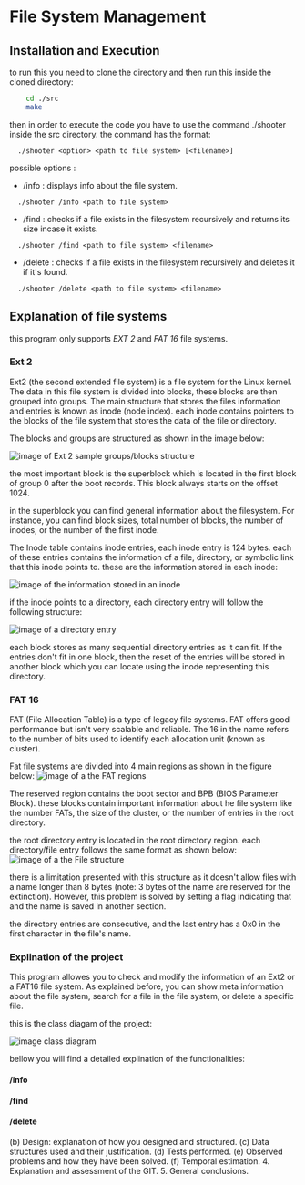# File System Management

<h2>Installation and Execution</h2>
  to run this you need to clone the directory and then run this inside the cloned directory:
  
``` bash
    cd ./src
    make
```
  then in order to execute the code you have to use the command ./shooter inside the src directory.
  the command has the format:

```
  ./shooter <option> <path to file system> [<filename>]
```

  possible options : 
  
  - /info : displays info about the file system.

```
  ./shooter /info <path to file system> 
```

  - /find : checks if a file exists in the filesystem recursively and returns its size incase it exists.

```
  ./shooter /find <path to file system> <filename>
```

  - /delete : checks if a file exists in the filesystem recursively and deletes it if it's found.

```
  ./shooter /delete <path to file system> <filename>
```

<h2>Explanation of file systems</h2>

this program only supports <i>EXT 2</i> and <i>FAT 16</i> file systems.

<h3>Ext 2</h3>
  Ext2 (the second extended file system) is a file system for the Linux kernel. The data in this file system is divided into blocks, these blocks are then grouped into groups. 
  The main structure that stores the files information and entries is known as inode (node index). each inode contains pointers to the blocks of the file system that stores the data of the file or directory. 

  
  The blocks and groups are structured as shown in the image below:
  
  ![image of Ext 2 sample groups/blocks structure](https://user-images.githubusercontent.com/45884568/119158873-f8429900-ba56-11eb-9711-598e5b0e817e.png)

  the most important block is the superblock which is located in the first block of group 0 after the boot records. This block always starts on the offset 1024.

  in the superblock you can find general information about the filesystem. For instance, you can find block sizes, total number of blocks, the number of inodes, or the number of  the first inode. 

  The Inode table contains inode entries, each inode entry is 124 bytes. each of these entries contains the information of a file, directory, or symbolic link that this inode points to. these are the information stored in each inode:

  ![image of the information stored in an inode](https://user-images.githubusercontent.com/45884568/119240304-fa881e80-bb4e-11eb-8720-36cef4d181af.png)

  if the inode points to a directory, each directory entry will follow the following structure:
  
  ![image of a directory entry](https://user-images.githubusercontent.com/45884568/119240323-1986b080-bb4f-11eb-9725-964860ba7519.png)

  each block stores as many sequential directory entries as it can fit. If the entries don't fit in one block, then the reset of the entries will be stored in another block which you can locate using the inode representing this directory.




<h3>FAT 16</h3>
  FAT (File Allocation Table) is a type of legacy file systems. FAT offers good performance but isn't very scalable and reliable. The 16 in the name refers to the number of bits used to identify each allocation unit (known as cluster).

  Fat file systems are divided into 4 main regions as shown in the figure below:
    ![image of a the FAT regions](https://user-images.githubusercontent.com/45884568/119271860-b571f400-bc03-11eb-9507-5274ae3de8f6.png)

    

  The reserved region contains the boot sector and BPB (BIOS Parameter Block). these blocks contain important information about he file system like the number FATs, the size of the cluster, or the number of entries in the root directory. 

  the root directory entry is located in the root directory region. each directory/file entry follows the same format as shown below: 
    ![image of a the File structure](https://user-images.githubusercontent.com/45884568/119271839-a12df700-bc03-11eb-9bfb-cea78efb2ac1.png)

  there is a limitation presented with this structure as it doesn't allow files with a name longer than 8 bytes (note: 3 bytes of the name are reserved for the extinction). However, this problem is solved by setting a flag indicating that and the name is saved in another section. 

  the directory entries are consecutive, and the last entry has a 0x0 in the first character in the file's name. 
  

<h3>Explination of the project</h3>
  This program allowes you to check and modify the information of an Ext2 or a FAT16 file system. As explained before, you can show meta information about the file system, search for a file in the file system, or delete a specific file.

  this is the class diagam of the project:

  ![image class diagram]()

  

  bellow you will find a detailed explination of the functionalities:

  <h4>/info</h4>
  
  <h4>/find</h4>

  <h4>/delete</h4>
  
(b) Design: explanation of how you designed and structured.
(c) Data structures used and their justification.
(d) Tests performed.
(e) Observed problems and how they have been solved.
(f) Temporal estimation.
4. Explanation and assessment of the GIT.
5. General conclusions.
